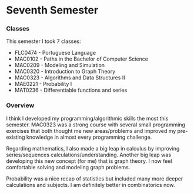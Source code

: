 # Seventh Semester
### Classes
This semester I took 7 classes:
- FLC0474 - Portuguese Language
- MAC0102 - Paths in the Bachelor of Computer Science
- MAC0209 - Modeling and Simulation
- MAC0320 - Introduction to Graph Theory
- MAC0323 - Algorithms and Data Structures II
- MAE0221 - Probability I
- MAT0236 - Differentiable functions and series

### Overview
I think I developed my programming/algorithmic skills the most this semester. MAC0323 was a strong course with several small programming exercises that both thought me new areas/problems and improved my pre-existing knowledge in almost every programming challenge.

Regarding mathematics, I also made a big leap in calculus by improving series/sequences calculations/understanding. Another big leap was developing this new concept (for me) that is graph theory. I now feel comfortable solving and modeling graph problems.

Probability was a nice recap of statistics but included many more deeper calculations and subjects. I am definitely better in combinatorics now. 


